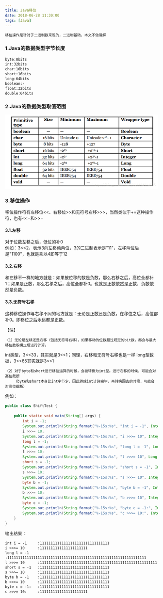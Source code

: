 ```yaml
---
title: Java移位
date: 2018-06-28 11:30:00
tags: [Java]
---
```


```
移位操作是针对于二进制数来说的，二进制基础，本文不做讲解
```

### 1.Java的数据类型字节长度

```
byte:8bits
int:32bits
char:16bits
short:16bits
long:64bits
boolean:-
float:32bits
double:64bits
```

### 2.Java的数据类型取值范围
![data range](000005-java-shift/01-data-range.png)<br/>

### 3.移位操作
移位操作符有左移位<<、右移位>>和无符号右移>>>，当然类似于+=这种操作符，也有<<=和>>=

#### 3.1.左移
对于位数左移之后，低位的补0<br>
例如：3<<2，表示3向左移动两位，3的二进制表示是"11"，左移两位后是"1100"，也就是乘以4即等于12

#### 3.2.右移
和左移不一样的地方就是：如果被位移的数是负数，那么右移之后，高位全都补1；如果是正数，那么右移之后，高位全都补0。也就是正数依然是正数，负数依然是负数。

#### 3.3.无符号右移
这种移位操作与右移不同的地方就是：无论是正数还是负数，在移位之后，高位都补0。即移位之后永远都是正数。

【注】
```
（1）无论是左移还是右移（包括无符号右移），如果移动的位数超过规定的bit数，都会与最大移位数取模之后进行计算。
``` 

int类型，3<<33，其实就是3<<1；同理，右移和无符号右移也是一样 
long型数据，3<<65其实就是3<<1

```
（2）对于byte和short进行移位运算的时候，会被转换为int型。进行右移的时候，可能会对高位截断
    （byte和short本身比int字节少，因此转成int计算完毕，再转换回去的时候，可能会对高位截断）
``` 
例如：
```java
public class ShiftTest {

    public static void main(String[] args) {
        int i = -1;
        System.out.println(String.format("%-15s:%s", "int i = -1", Integer.toBinaryString(i)));
        i >>>= 10;
        System.out.println(String.format("%-15s:%s", "i >>>= 10", Integer.toBinaryString(i)));
        long l = -1;
        System.out.println(String.format("%-15s:%s", "long l = -1", Long.toBinaryString(l)));
        l >>>= 10;
        System.out.println(String.format("%-15s:%s", "l >>>= 10", Long.toBinaryString(l)));
        short s = -1;
        System.out.println(String.format("%-15s:%s", "short s = -1", Integer.toBinaryString(s)));
        s >>>= 10;
        System.out.println(String.format("%-15s:%s", "s >>>= 10", Integer.toBinaryString(s)));
        byte b = -1;
        System.out.println(String.format("%-15s:%s", "byte b = -1", Integer.toBinaryString(b)));
        b >>>= 10;
        System.out.println(String.format("%-15s:%s", "b >>>= 10", Integer.toBinaryString(b)));
        byte c = -1;
        System.out.println(String.format("%-15s:%s", "byte c = -1:", Integer.toBinaryString(c)));
        System.out.println(String.format("%-15s:%s", "c >>>= 10:", Integer.toBinaryString(c >>> 10)));
    }
}
```
输出结果：
```
int i = -1     :11111111111111111111111111111111
i >>>= 10      :1111111111111111111111
long l = -1    :1111111111111111111111111111111111111111111111111111111111111111
l >>>= 10      :111111111111111111111111111111111111111111111111111111
short s = -1   :11111111111111111111111111111111
s >>>= 10      :11111111111111111111111111111111
byte b = -1    :11111111111111111111111111111111
b >>>= 10      :11111111111111111111111111111111
byte c = -1:   :11111111111111111111111111111111
c >>>= 10:     :1111111111111111111111
```




